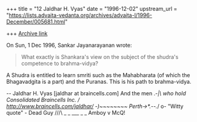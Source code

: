 +++
title = "12 Jaldhar H. Vyas"
date = "1996-12-02"
upstream_url = "https://lists.advaita-vedanta.org/archives/advaita-l/1996-December/005681.html"

+++
[Archive link](https://lists.advaita-vedanta.org/archives/advaita-l/1996-December/005681.html)

On Sun, 1 Dec 1996, Sankar Jayanarayanan wrote:

> What exactly is Shankara's view on the subject of the shudra's
> competence to brahma-vidya?
>

A Shudra is entitled to learn smriti such as the Mahabharata (of which the
Bhagavadgita is a part) and the Puranas.  This is his path to
brahma-vidya.

--
Jaldhar H. Vyas [jaldhar at braincells.com]   And the men .-_|\ who hold
Consolidated Braincells Inc.                          /     \
http://www.braincells.com/jaldhar/ -)~~~~~~~~  Perth->*.--._/  o-
"Witty quote" - Dead Guy   /\/\/\ _ _ ___ _  _ Amboy       v      McQ!


